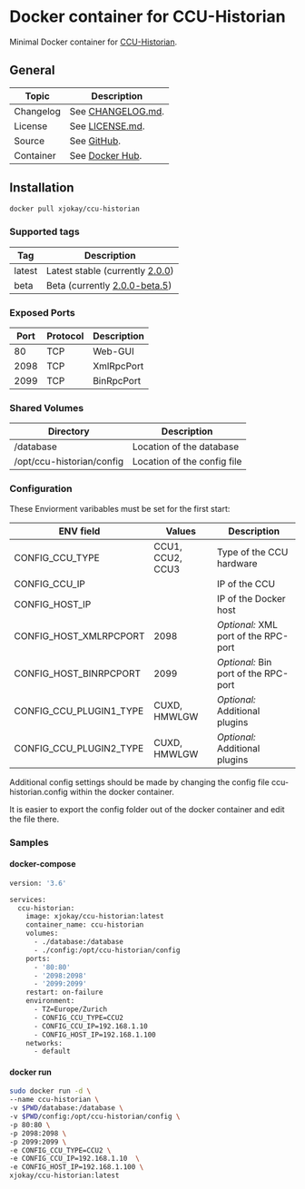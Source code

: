 # Docker container for CCU-Historian

Minimal Docker container for [CCU-Historian](https://ccu-historian.de/).

## General

| Topic     | Description                                                      |
|-----------|------------------------------------------------------------------|
| Changelog | See [CHANGELOG.md](CHANGELOG.md).                                |
| License   | See [LICENSE.md](LICENSE.md).                                    |
| Source    | See [GitHub](https://github.com/x-jokay/docker-ccu-historian).   |
| Container | See [Docker Hub](https://hub.docker.com/r/xjokay/ccu-historian). |

## Installation

```sh
docker pull xjokay/ccu-historian
```

### Supported tags

| Tag    | Description                                                                                       |
|--------|---------------------------------------------------------------------------------------------------|
| latest | Latest stable (currently [2.0.0](https://github.com/mdzio/ccu-historian/releases/tag/2.0.0))      |
| beta   | Beta (currently [2.0.0-beta.5](https://github.com/mdzio/ccu-historian/releases/tag/2.0.0-beta.5)) |

### Exposed Ports

| Port | Protocol | Description |
|------|----------|-------------|
|   80 | TCP      | Web-GUI     |
| 2098 | TCP      | XmlRpcPort  |
| 2099 | TCP      | BinRpcPort  |

### Shared Volumes

| Directory                 | Description                 |
|---------------------------|-----------------------------|
| /database                 | Location of the database    |
| /opt/ccu-historian/config | Location of the config file |

### Configuration

These Enviorment varibables must be set for the first start:

| ENV field               | Values           | Description                          |
|-------------------------|------------------|--------------------------------------|
| CONFIG_CCU_TYPE         | CCU1, CCU2, CCU3 | Type of the CCU hardware             |
| CONFIG_CCU_IP           |                  | IP of the CCU                        |
| CONFIG_HOST_IP          |                  | IP of the Docker host                |
| CONFIG_HOST_XMLRPCPORT  | 2098             | _Optional:_ XML port of the RPC-port |
| CONFIG_HOST_BINRPCPORT  | 2099             | _Optional:_ Bin port of the RPC-port |
| CONFIG_CCU_PLUGIN1_TYPE | CUXD, HMWLGW     | _Optional:_ Additional plugins       |
| CONFIG_CCU_PLUGIN2_TYPE | CUXD, HMWLGW     | _Optional:_ Additional plugins       |

Additional config settings should be made by changing the config file ccu-historian.config
within the docker container.

It is easier to export the config folder out of the docker container and edit the file there.

### Samples

#### docker-compose

```sh
version: '3.6'

services:
  ccu-historian:
    image: xjokay/ccu-historian:latest
    container_name: ccu-historian
    volumes:
      - ./database:/database
      - ./config:/opt/ccu-historian/config
    ports:
      - '80:80'
      - '2098:2098'
      - '2099:2099'
    restart: on-failure
    environment:
      - TZ=Europe/Zurich
      - CONFIG_CCU_TYPE=CCU2
      - CONFIG_CCU_IP=192.168.1.10
      - CONFIG_HOST_IP=192.168.1.100
    networks:
      - default
```

#### docker run

```sh
sudo docker run -d \
--name ccu-historian \
-v $PWD/database:/database \
-v $PWD/config:/opt/ccu-historian/config \
-p 80:80 \
-p 2098:2098 \
-p 2099:2099 \
-e CONFIG_CCU_TYPE=CCU2 \
-e CONFIG_CCU_IP=192.168.1.10  \
-e CONFIG_HOST_IP=192.168.1.100 \
xjokay/ccu-historian:latest
```